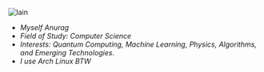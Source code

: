 ![lain](https://github.com/user-attachments/assets/9655bc21-c81f-4483-85c9-1ea1e1bbb450)

- *Myself Anurag*
- *Field of Study: Computer Science*
- *Interests: Quantum Computing, Machine Learning, Physics, Algorithms, and Emerging Technologies.*
- *I use Arch Linux BTW*
